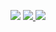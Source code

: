 
<a 
href="https://www.instagram.com/wsiwsiwsi123/"><img src="https://img.shields.io/badge/Instagram-E4405F?style=flat-square&logo=Instagram&logoColor=white&link=https://www.instagram.com/wsiwsiwsi123/"/></a>
<a href="mailto:wsiwsiwsi123@gmail.com"><img src="https://img.shields.io/badge/Gmail-d14836?style=flat-square&logo=Gmail&logoColor=white&link=wsiwsiwsi123@gmail.com"/>
<a href="https://velog.io/@wsi1212"><img src="https://img.shields.io/badge/Velog-3DDC84?style=flat-square&logo=Blogger&logoColor=white"/></a>
</a>
